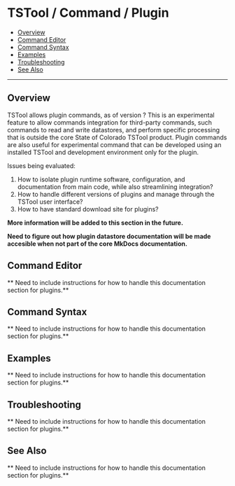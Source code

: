 # TSTool / Command / Plugin #

* [Overview](#overview)
* [Command Editor](#command-editor)
* [Command Syntax](#command-syntax)
* [Examples](#examples)
* [Troubleshooting](#troubleshooting)
* [See Also](#see-also)

-------------------------

## Overview ##

TSTool allows plugin commands, as of version ?
This is an experimental feature to allow commands integration for third-party commands,
such commands to read and write datastores,
and perform specific processing that is outside the core State of Colorado TSTool product.
Plugin commands are also useful for experimental command that can be developed using
an installed TSTool and development environment only for the plugin.

Issues being evaluated:

1. How to isolate plugin runtime software, configuration, and documentation from main code,
while also streamlining integration?
2. How to handle different versions of plugins and manage through the TSTool user interface?
3. How to have standard download site for plugins?

**More information will be added to this section in the future.**

**Need to figure out how plugin datastore documentation will be made accesible when not
part of the core MkDocs documentation.**

## Command Editor ##

** Need to include instructions for how to handle this documentation section for plugins.**

## Command Syntax ##

** Need to include instructions for how to handle this documentation section for plugins.**

## Examples ##

** Need to include instructions for how to handle this documentation section for plugins.**

## Troubleshooting ##

** Need to include instructions for how to handle this documentation section for plugins.**

## See Also ##

** Need to include instructions for how to handle this documentation section for plugins.**
